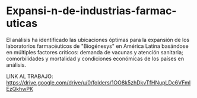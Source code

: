# Expansi-n-de-industrias-farmac-uticas
El análisis ha identificado las ubicaciones óptimas para la expansión de los laboratorios farmacéuticos de "Biogénesys" en América Latina basándose en múltiples factores críticos: demanda de vacunas y atención sanitaria; comorbilidades y mortalidad y condiciones económicas de los países en análisis.

LINK AL TRABAJO: https://drive.google.com/drive/u/0/folders/1OO8k5zhDkvTfHNupLDc6VFmIEzQkhwPK
